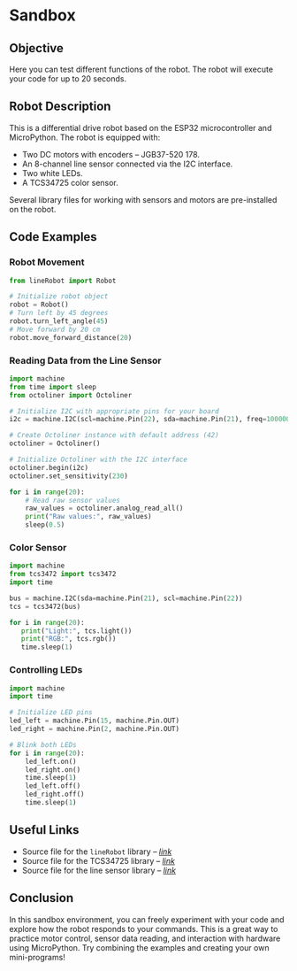 # Sandbox

## Objective

Here you can test different functions of the robot. The robot will execute your code for up to 20 seconds.

## Robot Description

This is a differential drive robot based on the ESP32 microcontroller and MicroPython.
The robot is equipped with:

* Two DC motors with encoders – JGB37-520 178.
* An 8-channel line sensor connected via the I2C interface.
* Two white LEDs.
* A TCS34725 color sensor.

Several library files for working with sensors and motors are pre-installed on the robot.

## Code Examples

### Robot Movement

```python
from lineRobot import Robot

# Initialize robot object
robot = Robot()
# Turn left by 45 degrees
robot.turn_left_angle(45)
# Move forward by 20 cm
robot.move_forward_distance(20)
```

### Reading Data from the Line Sensor

```python
import machine
from time import sleep
from octoliner import Octoliner

# Initialize I2C with appropriate pins for your board
i2c = machine.I2C(scl=machine.Pin(22), sda=machine.Pin(21), freq=100000)

# Create Octoliner instance with default address (42)
octoliner = Octoliner()

# Initialize Octoliner with the I2C interface
octoliner.begin(i2c)
octoliner.set_sensitivity(230)

for i in range(20):
    # Read raw sensor values
    raw_values = octoliner.analog_read_all()
    print("Raw values:", raw_values)
    sleep(0.5)
```

### Color Sensor

```python
import machine
from tcs3472 import tcs3472
import time

bus = machine.I2C(sda=machine.Pin(21), scl=machine.Pin(22))
tcs = tcs3472(bus)

for i in range(20):
   print("Light:", tcs.light())
   print("RGB:", tcs.rgb())
   time.sleep(1)
```

### Controlling LEDs

```python
import machine
import time

# Initialize LED pins
led_left = machine.Pin(15, machine.Pin.OUT)
led_right = machine.Pin(2, machine.Pin.OUT)

# Blink both LEDs
for i in range(20):
    led_left.on()
    led_right.on()
    time.sleep(1)
    led_left.off()
    led_right.off()
    time.sleep(1)
```

## Useful Links

* Source file for the `lineRobot` library – *[link](https://github.com/autolab-fi/micropython-lineRobot-firmware/blob/master/ports/esp32/docs/lineRobot.md)*
* Source file for the TCS34725 library – *[link](https://github.com/autolab-fi/micropython-lineRobot-firmware/blob/master/ports/esp32/docs/color_sensor.md)*
* Source file for the line sensor library – *[link](https://github.com/autolab-fi/micropython-lineRobot-firmware/blob/master/ports/esp32/docs/line_sensor.md)*

## Conclusion

In this sandbox environment, you can freely experiment with your code and explore how the robot responds to your commands. This is a great way to practice motor control, sensor data reading, and interaction with hardware using MicroPython. Try combining the examples and creating your own mini-programs!
